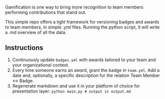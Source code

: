 Gamification is one way to bring more recognition to team members performing contributions that stand out.

This simple repo offers a light framework for versioning badges and awards to team members, in simple .yml files.
Running the python script, it will write a .md overview of all the data.

## Instructions


1. Continuously update `badges.yml` with awards tailored to your team and your organizational context.
1. Every time someone earns an award, grant the badge in `team.yml`. Add a date and, optionally, a specific description for the relation Team Member <-> Badge.
1. Regenerate markdown and use it in your platform of choice for presentation layer: `python main.py # output in output.md`